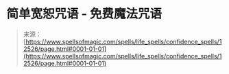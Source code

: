<!--yml

category: 未分类

date: 2024-06-12 18:50:19

-->

# 简单宽恕咒语 - 免费魔法咒语

> 来源：[https://www.spellsofmagic.com/spells/life_spells/confidence_spells/12526/page.html#0001-01-01](https://www.spellsofmagic.com/spells/life_spells/confidence_spells/12526/page.html#0001-01-01)
